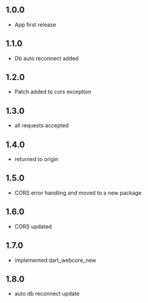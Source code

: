 ## 1.0.0

* App first release

## 1.1.0
* Db auto reconnect added

## 1.2.0
* Patch added to cors exception

## 1.3.0
* all requests accepted

## 1.4.0
* returned to origin

## 1.5.0
* CORS error handling and moved to a new package

## 1.6.0
* CORS updated

## 1.7.0
* implemented dart_webcore_new
## 1.8.0
* auto db reconnect update